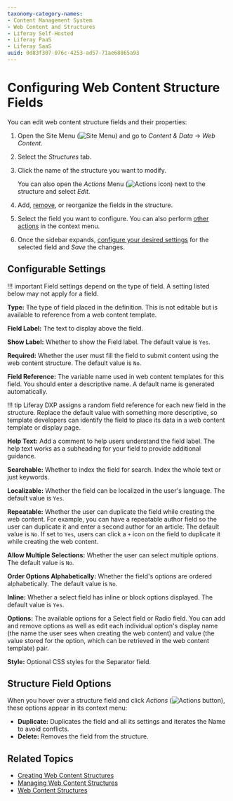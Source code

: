 ```yaml
---
taxonomy-category-names:
- Content Management System
- Web Content and Structures
- Liferay Self-Hosted
- Liferay PaaS
- Liferay SaaS
uuid: 0d83f307-076c-4253-ad57-71ae68865a93
---
```


# Configuring Web Content Structure Fields

You can edit web content structure fields and their properties:

1. Open the Site Menu (![Site Menu](../../../images/icon-product-menu.png)) and go to *Content & Data* &rarr; *Web Content*.

1. Select the *Structures* tab.

1. Click the name of the structure you want to modify.

   You can also open the *Actions* Menu (![Actions icon](../../../images/icon-actions.png)) next to the structure and select *Edit*.

1. Add, [remove](#structure-field-options), or reorganize the fields in the structure.

1. Select the field you want to configure. You can also perform [other actions](#structure-field-options) in the context menu.

1. Once the sidebar expands, [configure your desired settings](#configurable-settings) for the selected field and *Save* the changes.

## Configurable Settings

!!! important
    Field settings depend on the type of field. A setting listed below may not apply for a field.

**Type:** The type of field placed in the definition. This is not editable but is available to reference from a web content template.

**Field Label:** The text to display above the field.

**Show Label:** Whether to show the Field label. The default value is `Yes`.

**Required:** Whether the user must fill the field to submit content using the web content structure. The default value is `No`.

**Field Reference:** The variable name used in web content templates for this field. You should enter a descriptive name. A default name is generated automatically.

!!! tip
    Liferay DXP assigns a random field reference for each new field in the structure. Replace the default value with something more descriptive, so template developers can identify the field to place its data in a web content template or display page.

**Help Text:** Add a comment to help users understand the field label. The help text works as a subheading for your field to provide additional guidance.

**Searchable:** Whether to index the field for search. Index the whole text or just keywords.

**Localizable:** Whether the field can be localized in the user's language. The default value is `Yes`.

**Repeatable:** Whether the user can duplicate the field while creating the web content. For example, you can have a repeatable author field so the user can duplicate it and enter a second author for an article. The default value is `No`. If set to `Yes`, users can click a `+` icon on the field to duplicate it while creating the web content.

**Allow Multiple Selections:** Whether the user can select multiple options. The default value is `No`.

**Order Options Alphabetically:** Whether the field's options are ordered alphabetically. The default value is `No`.

**Inline:** Whether a select field has inline or block options displayed. The default value is `Yes`.

**Options:** The available options for a Select field or Radio field. You can add and remove options as well as edit each individual option's display name (the name the user sees when creating the web content) and value (the value stored for the option, which can be retrieved in the web content template) pair.

**Style:** Optional CSS styles for the Separator field.

## Structure Field Options

When you hover over a structure field and click *Actions* (![Actions button](../../../images/icon-app-options.png)), these options appear in its context menu:

- **Duplicate:** Duplicates the field and all its settings and iterates the Name to avoid conflicts.
- **Delete:** Removes the field from the structure.

## Related Topics

- [Creating Web Content Structures](./creating-web-content-structures.md)
- [Managing Web Content Structures](./managing-web-content-structures.md)
- [Web Content Structures](../web-content-structures.md)
